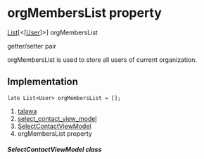 
<div>

# orgMembersList property

</div>


[List](https://api.flutter.dev/flutter/dart-core/List-class.html)[\<[[User](../../models_user_user_info/User-class.html)]\>]
orgMembersList


getter/setter pair




orgMembersList is used to store all users of current organization.



## Implementation

``` language-dart
late List<User> orgMembersList = [];
```







1.  [talawa](../../index.html)
2.  [select_contact_view_model](../../view_model_after_auth_view_models_chat_view_models_select_contact_view_model/)
3.  [SelectContactViewModel](../../view_model_after_auth_view_models_chat_view_models_select_contact_view_model/SelectContactViewModel-class.html)
4.  orgMembersList property

##### SelectContactViewModel class







